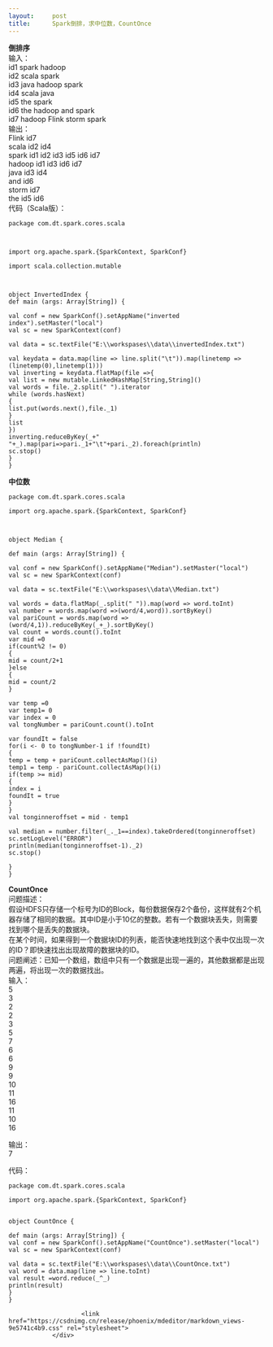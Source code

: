 ```yaml
---
layout:     post
title:      Spark倒排，求中位数，CountOnce
---
```

<div id="article_content" class="article_content clearfix csdn-tracking-statistics" data-pid="blog" data-mod="popu_307" data-dsm="post">
								            <div id="content_views" class="markdown_views prism-atom-one-dark">
							<!-- flowchart 箭头图标 勿删 -->
							<svg xmlns="http://www.w3.org/2000/svg" style="display: none;"><path stroke-linecap="round" d="M5,0 0,2.5 5,5z" id="raphael-marker-block" style="-webkit-tap-highlight-color: rgba(0, 0, 0, 0);"></path></svg>
							<p><strong>倒排序</strong> <br>
输入： <br>
id1 spark hadoop <br>
id2 scala spark <br>
id3 java hadoop spark <br>
id4 scala java <br>
id5 the spark <br>
id6 the hadoop and spark <br>
id7 hadoop Flink storm spark <br>
输出： <br>
Flink id7 <br>
scala id2 id4 <br>
spark id1 id2 id3 id5 id6 id7 <br>
hadoop id1 id3 id6 id7 <br>
java id3 id4 <br>
and id6 <br>
storm id7 <br>
the id5 id6 <br>
代码（Scala版）：</p>



<pre class="prettyprint"><code class=" hljs avrasm">package <span class="hljs-keyword">com</span><span class="hljs-preprocessor">.dt</span><span class="hljs-preprocessor">.spark</span><span class="hljs-preprocessor">.cores</span><span class="hljs-preprocessor">.scala</span>



import org<span class="hljs-preprocessor">.apache</span><span class="hljs-preprocessor">.spark</span>.{SparkContext, SparkConf}

import scala<span class="hljs-preprocessor">.collection</span><span class="hljs-preprocessor">.mutable</span>



object InvertedIndex {
def main (args: Array[String]) {

val conf = new SparkConf()<span class="hljs-preprocessor">.setAppName</span>(<span class="hljs-string">"inverted index"</span>)<span class="hljs-preprocessor">.setMaster</span>(<span class="hljs-string">"local"</span>)
val sc = new SparkContext(conf)

val data = sc<span class="hljs-preprocessor">.textFile</span>(<span class="hljs-string">"E:\\workspases\\data\\invertedIndex.txt"</span>)

val keydata = data<span class="hljs-preprocessor">.map</span>(line =&gt; line<span class="hljs-preprocessor">.split</span>(<span class="hljs-string">"\t"</span>))<span class="hljs-preprocessor">.map</span>(linetemp =&gt;(linetemp(<span class="hljs-number">0</span>),linetemp(<span class="hljs-number">1</span>)))
val inverting = keydata<span class="hljs-preprocessor">.flatMap</span>(file =&gt;{
val list = new mutable<span class="hljs-preprocessor">.LinkedHashMap</span>[String,String]()
val words = file._2<span class="hljs-preprocessor">.split</span>(<span class="hljs-string">" "</span>)<span class="hljs-preprocessor">.iterator</span>
while (words<span class="hljs-preprocessor">.hasNext</span>)
{
list<span class="hljs-preprocessor">.put</span>(words<span class="hljs-preprocessor">.next</span>(),file._1)
}
list
})
inverting<span class="hljs-preprocessor">.reduceByKey</span>(_+<span class="hljs-string">" "</span>+_)<span class="hljs-preprocessor">.map</span>(pari=&gt;pari._1+<span class="hljs-string">"\t"</span>+pari._2)<span class="hljs-preprocessor">.foreach</span>(println)
sc<span class="hljs-preprocessor">.stop</span>()
}
}</code></pre>

<p><strong>中位数</strong></p>



<pre class="prettyprint"><code class=" hljs livecodeserver">package com.dt.spark.cores.scala

import org.apache.spark.{SparkContext, SparkConf}



object Median {

def main (args: Array[String]) {

val conf = <span class="hljs-built_in">new</span> SparkConf().setAppName(<span class="hljs-string">"Median"</span>).setMaster(<span class="hljs-string">"local"</span>)
val sc = <span class="hljs-built_in">new</span> SparkContext(conf)

val data = sc.textFile(<span class="hljs-string">"E:\\workspases\\data\\Median.txt"</span>)

val <span class="hljs-keyword">words</span> = data.flatMap(_.<span class="hljs-built_in">split</span>(<span class="hljs-string">" "</span>)).map(<span class="hljs-built_in">word</span> =&gt; <span class="hljs-built_in">word</span>.toInt)
val <span class="hljs-built_in">number</span> = <span class="hljs-keyword">words</span>.map(<span class="hljs-built_in">word</span> =&gt;(<span class="hljs-built_in">word</span>/<span class="hljs-number">4</span>,<span class="hljs-built_in">word</span>)).sortByKey()
val pariCount = <span class="hljs-keyword">words</span>.map(<span class="hljs-built_in">word</span> =&gt; (<span class="hljs-built_in">word</span>/<span class="hljs-number">4</span>,<span class="hljs-number">1</span>)).reduceByKey(_+_).sortByKey()
val count = <span class="hljs-keyword">words</span>.count().toInt
var <span class="hljs-keyword">mid</span> =<span class="hljs-number">0</span>
<span class="hljs-keyword">if</span>(count%<span class="hljs-number">2</span> != <span class="hljs-number">0</span>)
{
<span class="hljs-keyword">mid</span> = count/<span class="hljs-number">2</span>+<span class="hljs-number">1</span>
}<span class="hljs-keyword">else</span>
{
<span class="hljs-keyword">mid</span> = count/<span class="hljs-number">2</span>
}

var temp =<span class="hljs-number">0</span>
var temp1= <span class="hljs-number">0</span>
var index = <span class="hljs-number">0</span>
val tongNumber = pariCount.count().toInt

var foundIt = <span class="hljs-constant">false</span>
<span class="hljs-keyword">for</span>(i &lt;- <span class="hljs-number">0</span> <span class="hljs-built_in">to</span> tongNumber-<span class="hljs-number">1</span> <span class="hljs-keyword">if</span> !foundIt)
{
temp = temp + pariCount.collectAsMap()(i)
temp1 = temp - pariCount.collectAsMap()(i)
<span class="hljs-keyword">if</span>(temp &gt;= <span class="hljs-keyword">mid</span>)
{
index = i
foundIt = <span class="hljs-constant">true</span>
}
}
val tonginneroffset = <span class="hljs-keyword">mid</span> - temp1

val <span class="hljs-built_in">median</span> = <span class="hljs-built_in">number</span>.<span class="hljs-built_in">filter</span>(_.<span class="hljs-title">_1</span>==index).takeOrdered(tonginneroffset)
sc.setLogLevel(<span class="hljs-string">"ERROR"</span>)
println(<span class="hljs-built_in">median</span>(tonginneroffset-<span class="hljs-number">1</span>).<span class="hljs-title">_2</span>)
sc.stop()

}
}
</code></pre>

<p><strong>CountOnce</strong> <br>
问题描述： <br>
假设HDFS只存储一个标号为ID的Block，每份数据保存2个备份，这样就有2个机器存储了相同的数据。其中ID是小于10亿的整数。若有一个数据块丢失，则需要找到哪个是丢失的数据块。 <br>
在某个时间，如果得到一个数据块ID的列表，能否快速地找到这个表中仅出现一次的ID？即快速找出出现故障的数据块的ID。 <br>
问题阐述：已知一个数组，数组中只有一个数据是出现一遍的，其他数据都是出现两遍，将出现一次的数据找出。 <br>
输入： <br>
5 <br>
3 <br>
2 <br>
2 <br>
3 <br>
5 <br>
7 <br>
6 <br>
6 <br>
9 <br>
9 <br>
10 <br>
11 <br>
16 <br>
11 <br>
10 <br>
16</p>

<p>输出： <br>
7</p>

<p>代码：</p>



<pre class="prettyprint"><code class=" hljs avrasm">package <span class="hljs-keyword">com</span><span class="hljs-preprocessor">.dt</span><span class="hljs-preprocessor">.spark</span><span class="hljs-preprocessor">.cores</span><span class="hljs-preprocessor">.scala</span>

import org<span class="hljs-preprocessor">.apache</span><span class="hljs-preprocessor">.spark</span>.{SparkContext, SparkConf}


object CountOnce {

def main (args: Array[String]) {
val conf = new SparkConf()<span class="hljs-preprocessor">.setAppName</span>(<span class="hljs-string">"CountOnce"</span>)<span class="hljs-preprocessor">.setMaster</span>(<span class="hljs-string">"local"</span>)
val sc = new SparkContext(conf)

val data = sc<span class="hljs-preprocessor">.textFile</span>(<span class="hljs-string">"E:\\workspases\\data\\CountOnce.txt"</span>)
val word = data<span class="hljs-preprocessor">.map</span>(line =&gt; line<span class="hljs-preprocessor">.toInt</span>)
val result =word<span class="hljs-preprocessor">.reduce</span>(_^_)
println(result)
}
}</code></pre>            </div>
						<link href="https://csdnimg.cn/release/phoenix/mdeditor/markdown_views-9e5741c4b9.css" rel="stylesheet">
                </div>